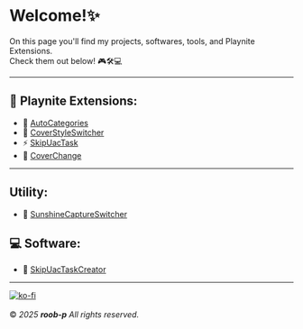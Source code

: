 # Welcome!✨

On this page you'll find my projects, softwares, tools, and Playnite Extensions.  
Check them out below! 🎮🛠️💻 

---

## 🧩 Playnite Extensions:
- 📅 [AutoCategories](https://roob-p.github.io/AutoCategories-PlayniteExtension/)
- 🎨 [CoverStyleSwitcher](https://roob-p.github.io/CoverStyleSwitcher-PlayniteExtension/)
- ⚡ [SkipUacTask](https://roob-p.github.io/SkipUacTask-PlayniteExtension/)
- 🎨 [CoverChange](https://roob-p.github.io/CoverChange-PlayniteExtension/)

---

## Utility:
- 🚀 [SunshineCaptureSwitcher](https://roob-p.github.io/SunshineCaptureSwitcher/)

## 💻 Software:
- 🚀 [SkipUacTaskCreator](https://roob-p.github.io/SkipUacTaskCreator/)

---

[![ko-fi](https://ko-fi.com/img/githubbutton_sm.svg)](https://ko-fi.com/E1E214R1KB)  
&nbsp;  
&copy; *2025* ***roob-p*** *All rights reserved.*
